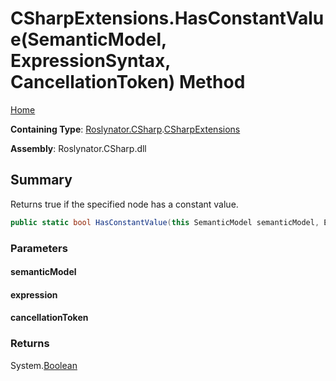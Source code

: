 <a name="_top"></a>

# CSharpExtensions\.HasConstantValue\(SemanticModel, ExpressionSyntax, CancellationToken\) Method

[Home](../../../../README.md#_top)

**Containing Type**: [Roslynator.CSharp](../../README.md#_top)\.[CSharpExtensions](../README.md#_top)

**Assembly**: Roslynator\.CSharp\.dll

## Summary

Returns true if the specified node has a constant value\.

```csharp
public static bool HasConstantValue(this SemanticModel semanticModel, ExpressionSyntax expression, CancellationToken cancellationToken = default(CancellationToken))
```

### Parameters

#### semanticModel

#### expression

#### cancellationToken

### Returns

System\.[Boolean](https://docs.microsoft.com/en-us/dotnet/api/system.boolean)

